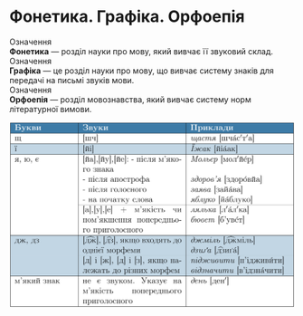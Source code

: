 # Фонетика. Графіка. Орфоепія

<div class="eoz-wrap">
<span class="eoz">Означення</span>
<div class="eoz-text">
<b>Фонетика</b> — роздiл науки про мову, який вивчає її звуковий склад.
</div>
</div>

<div class="eoz-wrap">
<span class="eoz">Означення</span>
<div class="eoz-text">
<b>Графiка</b> — це роздiл науки про мову, що вивчає систему знакiв
для передачi на письмi звукiв мови.
</div>
</div>

<div class="eoz-wrap">
<span class="eoz">Означення</span>
<div class="eoz-text">
<b>Орфоепія</b> — розділ мовознавства, який вивчає систему норм літературної вимови.
</div>
</div>


<p align="center"><img class="image" src="../pics/pic1.png"/></p>
